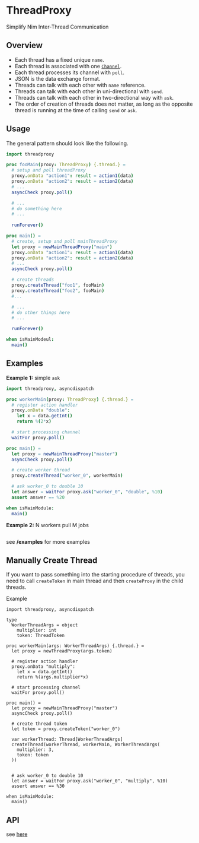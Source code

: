 # ThreadProxy

Simplify Nim Inter-Thread Communication

## Overview 

- Each thread has a fixed unique `name`.
- Each thread is associated with one [`Channel`](https://nim-lang.org/docs/channels.html). 
- Each thread processes its channel with `poll`.
- JSON is the data exchange format.
- Threads can talk with each other with `name` reference. 
- Threads can talk with each other in uni-directional with `send`.
- Threads can talk with each other in two-directional way with `ask`.
- The order of creation of threads does not matter, as long as the opposite thread is running at the time of calling `send` or `ask`.

## Usage 

The general pattern should look like the following.

```nim
import threadproxy

proc fooMain(proxy: ThreadProxy) {.thread.} =
  # setup and poll threadProxy
  proxy.onData "action1": result = action1(data)
  proxy.onData "action2": result = action2(data)
  # ... 
  asyncCheck proxy.poll()

  # ... 
  # do something here
  # ... 
  
  runForever()

proc main() =
  # create, setup and poll mainThreadProxy
  let proxy = newMainThreadProxy("main")
  proxy.onData "action1": result = action1(data)
  proxy.onData "action2": result = action2(data)
  # ...
  asyncCheck proxy.poll()

  # create threads
  proxy.createThread("foo1", fooMain)
  proxy.createThread("foo2", fooMain)
  #... 

  # ...
  # do other things here
  # ...

  runForever()

when isMainModeul:
  main()
```

## Examples

**Example 1:** simple `ask`

```nim
import threadproxy, asyncdispatch

proc workerMain(proxy: ThreadProxy) {.thread.} =
  # register action handler
  proxy.onData "double":
    let x = data.getInt()
    return %(2*x)

  # start processing channel
  waitFor proxy.poll()

proc main() =
  let proxy = newMainThreadProxy("master")
  asyncCheck proxy.poll()

  # create worker thread
  proxy.createThread("worker_0", workerMain)

  # ask worker_0 to double 10
  let answer = waitFor proxy.ask("worker_0", "double", %10)
  assert answer == %20

when isMainModule:
  main()
```

**Example 2:** N workers pull M jobs

```nim

```

see **/examples** for more examples

## Manually Create Thread

If you want to pass something into the starting procedure of threads, you need to call `createToken` in main thread and then `createProxy` in the child threads.

Example

```
import threadproxy, asyncdispatch

type
  WorkerThreadArgs = object
    multiplier: int
    token: ThreadToken

proc workerMain(args: WorkerThreadArgs) {.thread.} =
  let proxy = newThreadProxy(args.token)

  # register action handler
  proxy.onData "multiply":
    let x = data.getInt()
    return %(args.multiplier*x)

  # start processing channel
  waitFor proxy.poll()

proc main() =
  let proxy = newMainThreadProxy("master")
  asyncCheck proxy.poll()

  # create thread token
  let token = proxy.createToken("worker_0")

  var workerThread: Thread[WorkerThreadArgs]
  createThread(workerThread, workerMain, WorkerThreadArgs(
    multiplier: 3,
    token: token
  ))


  # ask worker_0 to double 10
  let answer = waitFor proxy.ask("worker_0", "multiply", %10)
  assert answer == %30

when isMainModule:
  main()
```

## API 

see [here](https://jackhftang.github.io/threadproxy.nim/)



